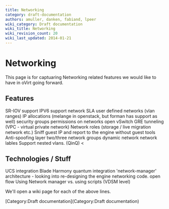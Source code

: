 ```yaml
---
title: Networking
category: draft-documentation
authors: amuller, danken, fabiand, lpeer
wiki_category: Draft documentation
wiki_title: Networking
wiki_revision_count: 20
wiki_last_updated: 2014-01-21
---
```


# Networking

This page is for captuaring Networking related features we would like to have in oVirt going forward.

## Features

SR-IOV support
IPV6 support
network SLA
user defined networks (vlan ranges)
IP allocations (melange in openstack, but forman has support as well)
security groups
permissions on networks
open vSwitch
GRE tunneling (VPC - virtual private network)
Network roles (storage / live migration network etc.)
Sniff guest IP and report to the engine without guest tools
Anti-spoofing layer two/three
network groups
dynamic network
network lables
Support nested vlans. (QinQ) <

## Technologies / Stuff

UCS integration
Blade Harmony
quantum integration
'network-manager' architecture - looking into re-designing the engine networking code.
open flow
Using Network manager vs. using scripts (VDSM level)

We'll open a wiki page for each of the above lines.

[Category:Draft documentation](Category:Draft documentation)
